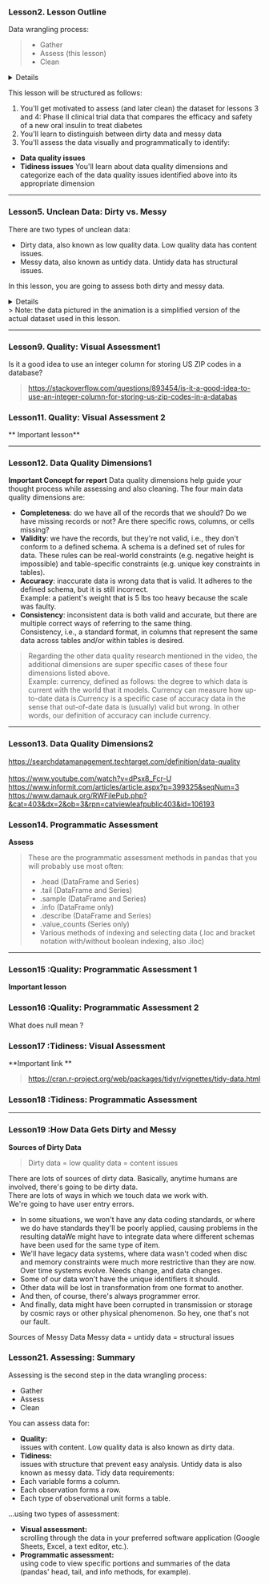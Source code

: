 
### Lesson2. Lesson Outline
Data wrangling process:
> - Gather
> - Assess (this lesson)
> - Clean
<details>
Assessing your data is the second step in data wrangling. When assessing, you're like a detective at work, <br>
inspecting your dataset for two things: data quality issues (i.e. content issues) and lack of tidiness (i.e. structural issues).<br>
Assessing is the precursor to cleaning. You can't clean something that you don't know exists! <br>
In this lesson, you'll learn to identify and categorize common data quality and tidiness issues. <br>
This lesson is the shortest and most "hands-off" code-wise of all four in the course <br>
because of the passive nature of assessing relative to gathering and cleaning. <br>
We have tried to include quizzes wherever possible.<br>
</details>
   
This lesson will be structured as follows:
1. You'll get motivated to assess (and later clean) the dataset for lessons 3 and 4: Phase II clinical trial data that compares the efficacy and safety of a new oral insulin to treat diabetes<br>
2. You'll learn to distinguish between dirty data and messy data
3. You'll assess the data visually and programmatically to identify:
 - **Data quality issues**
 - **Tidiness issues** You'll learn about data quality dimensions and categorize each of the data quality issues identified above into its appropriate dimension
******
### Lesson5. Unclean Data: Dirty vs. Messy

There are two types of unclean data:
- Dirty data, also known as low quality data. Low quality data has content issues.
- Messy data, also known as untidy data. Untidy data has structural issues.

In this lesson, you are going to assess both dirty and messy data. <br>
<details>
   - Your job right now is to start to distinguish between those two now, <br>
   - even though quality and tidiness (the latter, especially) may not be 100% solidified in your mind yet.
   - Answer the following quizzes, distinguishing between low quality and untidy data, to set yourself up for success in this lesson.
</details>
> Note: the data pictured in the animation is a simplified version of the actual dataset used in this lesson.

******
### Lesson9. Quality: Visual Assessment1
Is it a good idea to use an integer column for storing US ZIP codes in a database?
> https://stackoverflow.com/questions/893454/is-it-a-good-idea-to-use-an-integer-column-for-storing-us-zip-codes-in-a-databas


### Lesson11. Quality: Visual Assessment 2
** Important lesson**

******
### Lesson12. Data Quality Dimensions1
**Important Concept for report**
Data quality dimensions help guide your thought process while assessing and also cleaning. The four main data quality dimensions are:
- **Completeness**: do we have all of the records that we should? Do we have missing records or not? Are there specific rows, columns, or cells missing?
- **Validity**: we have the records, but they're not valid, i.e., they don't conform to a defined schema. 
  A schema is a defined set of rules for data. These rules can be real-world constraints (e.g. negative height is impossible) 
   and table-specific constraints (e.g. unique key constraints in tables).
- **Accuracy**: inaccurate data is wrong data that is valid. It adheres to the defined schema, but it is still incorrect. <br>
   Example: a patient's weight that is 5 lbs too heavy because the scale was faulty.
- **Consistency**: inconsistent data is both valid and accurate, but there are multiple correct ways of referring to the same thing. <br>
   Consistency, i.e., a standard format, in columns that represent the same data across tables and/or within tables is desired.
> Regarding the other data quality research mentioned in the video, the additional dimensions are super specific cases of these four dimensions listed above. <br>
> Example: currency, defined as follows: the degree to which data is current with the world that it models. Currency can measure how up-to-date data is.Currency is a specific case of accuracy data in the sense that out-of-date data is (usually) valid but wrong. In other words, our definition of accuracy can include currency.<br>
******
### Lesson13. Data Quality Dimensions2<br>
https://searchdatamanagement.techtarget.com/definition/data-quality<br><br>
https://www.youtube.com/watch?v=dPsx8_Fcr-U<br>
https://www.informit.com/articles/article.aspx?p=399325&seqNum=3<br>
https://www.damauk.org/RWFilePub.php?&cat=403&dx=2&ob=3&rpn=catviewleafpublic403&id=106193<br>

### Lesson14. Programmatic Assessment
**Assess**
> These are the programmatic assessment methods in pandas that you will probably use most often:
> * .head (DataFrame and Series)
> * .tail (DataFrame and Series)
> * .sample (DataFrame and Series)
> * .info (DataFrame only)
> * .describe (DataFrame and Series)
> * .value_counts (Series only)
> * Various methods of indexing and selecting data (.loc and bracket notation with/without boolean indexing, also .iloc)
******
### Lesson15 :Quality: Programmatic Assessment 1
**Important lesson**
### Lesson16 :Quality: Programmatic Assessment 2
What does null mean ?
>
### Lesson17 :Tidiness: Visual Assessment
**Important link **
> https://cran.r-project.org/web/packages/tidyr/vignettes/tidy-data.html

### Lesson18 :Tidiness: Programmatic Assessment

******
### Lesson19 :How Data Gets Dirty and Messy
**Sources of Dirty Data**
> Dirty data = low quality data = content issues

There are lots of sources of dirty data. Basically, anytime humans are involved, there's going to be dirty data.<br> 
There are lots of ways in which we touch data we work with.<br>
We're going to have user entry errors.
   - In some situations, we won't have any data coding standards, or where we do have standards they'll be poorly applied, causing problems in the resulting dataWe might have to integrate data where different schemas have been used for the same type of item.<br>
   - We'll have legacy data systems, where data wasn't coded when disc and memory constraints were much more restrictive than they are now. Over time systems evolve. Needs change, and data changes.
   - Some of our data won't have the unique identifiers it should.
   - Other data will be lost in transformation from one format to another.
   - And then, of course, there's always programmer error.
   - And finally, data might have been corrupted in transmission or storage by cosmic rays or other physical phenomenon. So hey, one that's not our fault.

Sources of Messy Data
Messy data = untidy data = structural issues

### Lesson21. Assessing: Summary
Assessing is the second step in the data wrangling process:
- Gather
- Assess
- Clean

You can assess data for:
- **Quality:** <br>
  issues with content. Low quality data is also known as dirty data.
- **Tidiness:** <br>
  issues with structure that prevent easy analysis. Untidy data is also known as messy data. Tidy data requirements:
 - Each variable forms a column.
 - Each observation forms a row.
 - Each type of observational unit forms a table.

...using two types of assessment:
- **Visual assessment:**<br>
scrolling through the data in your preferred software application (Google Sheets, Excel, a text editor, etc.).
- **Programmatic assessment:**<br> 
using code to view specific portions and summaries of the data (pandas' head, tail, and info methods, for example).
